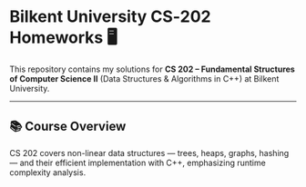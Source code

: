 # Bilkent University CS‑202 Homeworks 🖥️

This repository contains my solutions for **CS 202 – Fundamental Structures of Computer Science II** (Data Structures & Algorithms in C++) at Bilkent University.

---

## 📚 Course Overview

CS 202 covers non-linear data structures — trees, heaps, graphs, hashing — and their efficient implementation with C++, emphasizing runtime complexity analysis.
